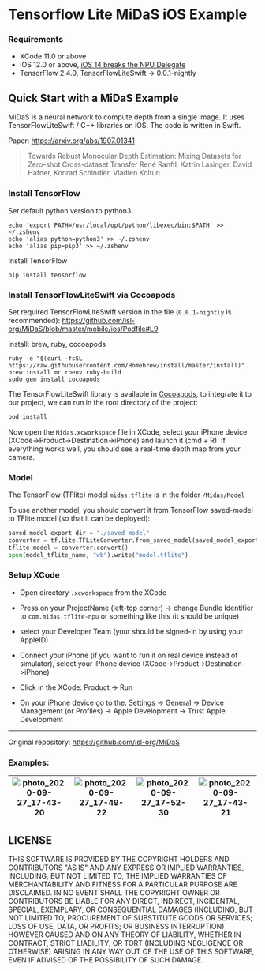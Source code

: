 # Tensorflow Lite MiDaS iOS Example

### Requirements

- XCode 11.0 or above
- iOS 12.0 or above, [iOS 14 breaks the NPU Delegate](https://github.com/tensorflow/tensorflow/issues/43339)
- TensorFlow 2.4.0, TensorFlowLiteSwift -> 0.0.1-nightly

## Quick Start with a MiDaS Example

MiDaS is a neural network to compute depth from a single image. It uses TensorFlowLiteSwift / C++ libraries on iOS. The code is written in Swift.

Paper: https://arxiv.org/abs/1907.01341

> Towards Robust Monocular Depth Estimation: Mixing Datasets for Zero-shot Cross-dataset Transfer
> René Ranftl, Katrin Lasinger, David Hafner, Konrad Schindler, Vladlen Koltun

### Install TensorFlow

Set default python version to python3:

```
echo 'export PATH=/usr/local/opt/python/libexec/bin:$PATH' >> ~/.zshenv
echo 'alias python=python3' >> ~/.zshenv
echo 'alias pip=pip3' >> ~/.zshenv
```

Install TensorFlow

```shell
pip install tensorflow
```

### Install TensorFlowLiteSwift via Cocoapods

Set required TensorFlowLiteSwift version in the file (`0.0.1-nightly` is recommended): https://github.com/isl-org/MiDaS/blob/master/mobile/ios/Podfile#L9

Install: brew, ruby, cocoapods

```
ruby -e "$(curl -fsSL https://raw.githubusercontent.com/Homebrew/install/master/install)"
brew install mc rbenv ruby-build
sudo gem install cocoapods
```


The TensorFlowLiteSwift library is available in [Cocoapods](https://cocoapods.org/), to integrate it to our project, we can run in the root directory of the project:

```ruby
pod install
```

Now open the `Midas.xcworkspace` file in XCode, select your iPhone device (XCode->Product->Destination->iPhone) and launch it (cmd + R). If everything works well, you should see a real-time depth map from your camera.

### Model

The TensorFlow (TFlite) model `midas.tflite` is in the folder `/Midas/Model`


To use another model, you should convert it from TensorFlow saved-model to TFlite model (so that it can be deployed):

```python
saved_model_export_dir = "./saved_model"
converter = tf.lite.TFLiteConverter.from_saved_model(saved_model_export_dir)    
tflite_model = converter.convert()
open(model_tflite_name, "wb").write("model.tflite")
```

### Setup XCode

* Open directory `.xcworkspace` from the XCode

* Press on your ProjectName (left-top corner) -> change Bundle Identifier to `com.midas.tflite-npu` or something like this (it should be unique)

* select your Developer Team (your should be signed-in by using your AppleID)

* Connect your iPhone (if you want to run it on real device instead of simulator), select your iPhone device (XCode->Product->Destination->iPhone)

* Click in the XCode: Product -> Run

* On your iPhone device go to the: Settings -> General -> Device Management (or Profiles) -> Apple Development -> Trust Apple Development

----

Original repository: https://github.com/isl-org/MiDaS


### Examples:

| ![photo_2020-09-27_17-43-20](https://user-images.githubusercontent.com/4096485/94367804-9610de80-00e9-11eb-8a23-8b32a6f52d41.jpg) | ![photo_2020-09-27_17-49-22](https://user-images.githubusercontent.com/4096485/94367974-7201cd00-00ea-11eb-8e0a-68eb9ea10f63.jpg) | ![photo_2020-09-27_17-52-30](https://user-images.githubusercontent.com/4096485/94367976-729a6380-00ea-11eb-8ce0-39d3e26dd550.jpg) | ![photo_2020-09-27_17-43-21](https://user-images.githubusercontent.com/4096485/94367807-97420b80-00e9-11eb-9dcd-848ad9e89e03.jpg) |
|---|---|---|---|

## LICENSE

THIS SOFTWARE IS PROVIDED BY THE COPYRIGHT HOLDERS AND CONTRIBUTORS "AS IS"
AND ANY EXPRESS OR IMPLIED WARRANTIES, INCLUDING, BUT NOT LIMITED TO, THE
IMPLIED WARRANTIES OF MERCHANTABILITY AND FITNESS FOR A PARTICULAR PURPOSE
ARE DISCLAIMED. IN NO EVENT SHALL THE COPYRIGHT OWNER OR CONTRIBUTORS BE
LIABLE FOR ANY DIRECT, INDIRECT, INCIDENTAL, SPECIAL, EXEMPLARY, OR
CONSEQUENTIAL DAMAGES (INCLUDING, BUT NOT LIMITED TO, PROCUREMENT OF
SUBSTITUTE GOODS OR SERVICES; LOSS OF USE, DATA, OR PROFITS; OR BUSINESS
INTERRUPTION) HOWEVER CAUSED AND ON ANY THEORY OF LIABILITY, WHETHER IN
CONTRACT, STRICT LIABILITY, OR TORT (INCLUDING NEGLIGENCE OR OTHERWISE)
ARISING IN ANY WAY OUT OF THE USE OF THIS SOFTWARE, EVEN IF ADVISED OF THE
POSSIBILITY OF SUCH DAMAGE.
